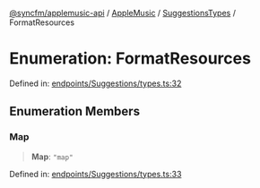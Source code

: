 [@syncfm/applemusic-api](../../../../../../globals.md) / [AppleMusic](../../../index.md) / [SuggestionsTypes](../index.md) / FormatResources

# Enumeration: FormatResources

Defined in: [endpoints/Suggestions/types.ts:32](https://github.com/sync-fm/applemusic-api/blob/9471caba6a6b5bc92263ffc6e5d9c04672ec1f7f/src/endpoints/Suggestions/types.ts#L32)

## Enumeration Members

### Map

> **Map**: `"map"`

Defined in: [endpoints/Suggestions/types.ts:33](https://github.com/sync-fm/applemusic-api/blob/9471caba6a6b5bc92263ffc6e5d9c04672ec1f7f/src/endpoints/Suggestions/types.ts#L33)
